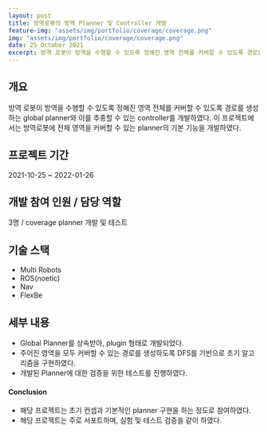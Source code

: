 ```yaml
---
layout: post
title: 방역로봇의 방역 Planner 및 Controller 개발
feature-img: "assets/img/portfolio/coverage/coverage.png"
img: "assets/img/portfolio/coverage/coverage.png"
date: 25 October 2021
excerpt: 방역 로봇이 방역을 수행할 수 있도록 정해진 영역 전체를 커버할 수 있도록 경로를 생성하는 global planner와 이를 추종할 수 있는 controller를 개발한다.
---
```


## 개요

방역 로봇이 방역을 수행할 수 있도록 정해진 영역 전체를 커버할 수 있도록 경로를 생성하는 global planner와 이를 추종할 수 있는 controller를 개발하였다. 이 프로젝트에서는 방역로봇에 전체 영역을 커버할 수 있는 planner의 기본 기능을 개발하였다.

## 프로젝트 기간

2021-10-25 ~ 2022-01-26

## 개발 참여 인원 / 담당 역할

3명 / coverage planner 개발 및 테스트

## 기술 스택

- Multi Robots
- ROS(noetic)
- Nav
- FlexBe

## 세부 내용

* Global Planner를 상속받아, plugin 형태로 개발되었다.
* 주어진 영역을 모두 커버할 수 있는 경로를 생성하도록 DFS를 기반으로 초기 알고리즘을 구현하였다.
* 개발된 Planner에 대한 검증을 위한 테스트를 진행하였다.

#### Conclusion

* 해당 프로젝트는 초기 컨셉과 기본적인 planner 구현을 하는 정도로 참여하였다.
* 해당 프로젝트는 주로 서포트하며, 실험 및 테스트 검증을 같이 하였다.
